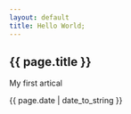 ```yaml
---
layout: default
title: Hello World;
---
```


<h2> {{ page.title }} </h2>
<p> My first artical </p>
<p> {{ page.date | date_to_string }} </p>

